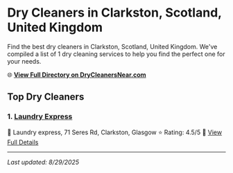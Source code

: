 # Dry Cleaners in Clarkston, Scotland, United Kingdom

Find the best dry cleaners in Clarkston, Scotland, United Kingdom. We've compiled a list of 1 dry cleaning services to help you find the perfect one for your needs.

🌐 **[View Full Directory on DryCleanersNear.com](https://drycleanersnear.com/city/United%20Kingdom/Scotland/Clarkston)**

## Top Dry Cleaners

### 1. [Laundry Express](https://drycleanersnear.com/dryCleaner/6894090cfa09c6c0709d98f9/laundry-express)
📍 Laundry express, 71 Seres Rd, Clarkston, Glasgow
⭐ Rating: 4.5/5
🔗 [View Full Details](https://drycleanersnear.com/dryCleaner/6894090cfa09c6c0709d98f9/laundry-express)


---

*Last updated: 8/29/2025*
